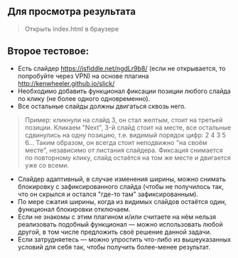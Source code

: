 ## Для просмотра результата
> Открыть index.html в браузере

## Второе тестовое:

- Есть слайдер https://jsfiddle.net/ngdLr9b8/ (если не открывается, то попробуйте через VPN) на основе плагина http://kenwheeler.github.io/slick/
- Необходимо добавить функционал фиксации позиции любого слайда по клику (не более одного одновременно). 
- Все остальные слайды должны двигаться сквозь него.
> Пример: кликнули на слайд 3, он стал желтым, стоит на третьей позиции. Кликаем "Next", 3-й слайд стоит на месте, 
все остальные сдвинулись на одну позицию, т.е. видимый порядок цифр: 2 4 3 5 6... 
Таким образом, он всегда стоит неподвижно "на своём месте", независимо от листания слайдера. 
Фиксация снимается по повторному клику, слайд остаётся на том же месте и двигается уже со всеми.
- Слайдер адаптивный, в случае изменения ширины, можно снимать блокировку с зафиксированного слайда (чтобы не получилось так, что он скрылся и остался "где-то там" зафиксированным).
- По мере сжатия ширины, когда из видимых слайдов остаётся один, функционал блокировки отключаем.
- Если не знакомы с этим плагином и/или считаете на нём нельзя реализовать подобный функционал — можно использовать любой другой, в том числе предложить своё решение данной задачи.
- Если затрудняетесь — можно упростить что-либо из вышеуказанных условий для себя так, чтобы получить более-менее результат.
